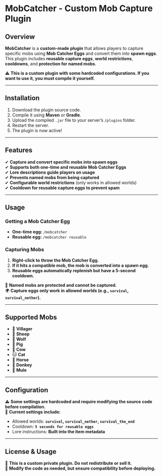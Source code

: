 # MobCatcher - Custom Mob Capture Plugin

## Overview
**MobCatcher** is a **custom-made plugin** that allows players to capture specific mobs using **Mob Catcher Eggs** and convert them into **spawn eggs**.  
This plugin includes **reusable capture eggs**, **world restrictions**, **cooldowns**, and **protection for named mobs**.  

⚠ **This is a custom plugin with some hardcoded configurations. If you want to use it, you must compile it yourself.**

---

## Installation
1. Download the plugin source code.  
2. Compile it using **Maven** or **Gradle**.  
3. Upload the compiled `.jar` file to your server’s `/plugins` folder.  
4. Restart the server.  
5. The plugin is now active!  

---

## Features
✔ **Capture and convert specific mobs into spawn eggs**  
✔ **Supports both one-time and reusable Mob Catcher Eggs**  
✔ **Lore descriptions guide players on usage**  
✔ **Prevents named mobs from being captured**  
✔ **Configurable world restrictions** (only works in allowed worlds)  
✔ **Cooldown for reusable capture eggs to prevent spam**  

---

## Usage
### Getting a Mob Catcher Egg
- **One-time egg:** `/mobcatcher`  
- **Reusable egg:** `/mobcatcher reusable`  

### Capturing Mobs
1. **Right-click to throw the Mob Catcher Egg.**  
2. **If it hits a compatible mob, the mob is converted into a spawn egg.**  
3. **Reusable eggs automatically replenish but have a 5-second cooldown.**  

🚫 **Named mobs are protected and cannot be captured.**  
🌍 **Capture eggs only work in allowed worlds (e.g., `survival`, `survival_nether`).**  

---

## Supported Mobs
- 🏡 **Villager**
- 🐑 **Sheep**
- 🐺 **Wolf**
- 🐷 **Pig**
- 🐄 **Cow**
- 🐱 **Cat**
- 🐎 **Horse**
- 🫏 **Donkey**
- 🐴 **Mule**

---

## Configuration
⚠ **Some settings are hardcoded and require modifying the source code before compilation.**  
🔧 **Current settings include:**  
- Allowed worlds: **`survival`, `survival_nether`, `survival_the_end`**  
- Cooldown: **`5 seconds for reusable eggs`**  
- Lore instructions: **Built into the item metadata**  

---

## License & Usage
🚫 **This is a custom private plugin. Do not redistribute or sell it.**  
🔧 **Modify the code as needed, but ensure compatibility before deploying.**  

